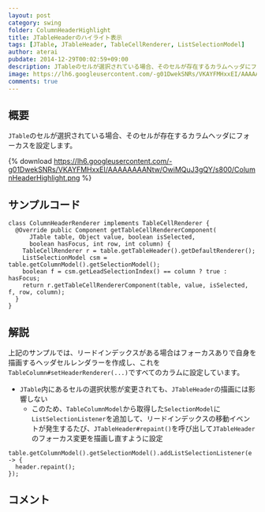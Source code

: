 ```yaml
---
layout: post
category: swing
folder: ColumnHeaderHighlight
title: JTableHeaderのハイライト表示
tags: [JTable, JTableHeader, TableCellRenderer, ListSelectionModel]
author: aterai
pubdate: 2014-12-29T00:02:59+09:00
description: JTableのセルが選択されている場合、そのセルが存在するカラムヘッダにフォーカスを設定します。
image: https://lh6.googleusercontent.com/-g01DwekSNRs/VKAYFMHxxEI/AAAAAAAANtw/OwiMQuJ3gQY/s800/ColumnHeaderHighlight.png
comments: true
---
```

## 概要
`JTable`のセルが選択されている場合、そのセルが存在するカラムヘッダにフォーカスを設定します。

{% download https://lh6.googleusercontent.com/-g01DwekSNRs/VKAYFMHxxEI/AAAAAAAANtw/OwiMQuJ3gQY/s800/ColumnHeaderHighlight.png %}

## サンプルコード
<pre class="prettyprint"><code>class ColumnHeaderRenderer implements TableCellRenderer {
  @Override public Component getTableCellRendererComponent(
      JTable table, Object value, boolean isSelected,
      boolean hasFocus, int row, int column) {
    TableCellRenderer r = table.getTableHeader().getDefaultRenderer();
    ListSelectionModel csm = table.getColumnModel().getSelectionModel();
    boolean f = csm.getLeadSelectionIndex() == column ? true : hasFocus;
    return r.getTableCellRendererComponent(table, value, isSelected, f, row, column);
  }
}
</code></pre>

## 解説
上記のサンプルでは、リードインデックスがある場合はフォーカスありで自身を描画するヘッダセルレンダラーを作成し、これを`TableColumn#setHeaderRenderer(...)`ですべてのカラムに設定しています。

- `JTable`内にあるセルの選択状態が変更されても、`JTableHeader`の描画には影響しない
    - このため、`TableColumnModel`から取得した`SelectionModel`に`ListSelectionListener`を追加して、リードインデックスの移動イベントが発生するたび、`JTableHeader#repaint()`を呼び出して`JTableHeader`のフォーカス変更を描画し直すように設定

<!-- dummy comment line for breaking list -->

<pre class="prettyprint"><code>table.getColumnModel().getSelectionModel().addListSelectionListener(e -&gt; {
  header.repaint();
});
</code></pre>

## コメント
